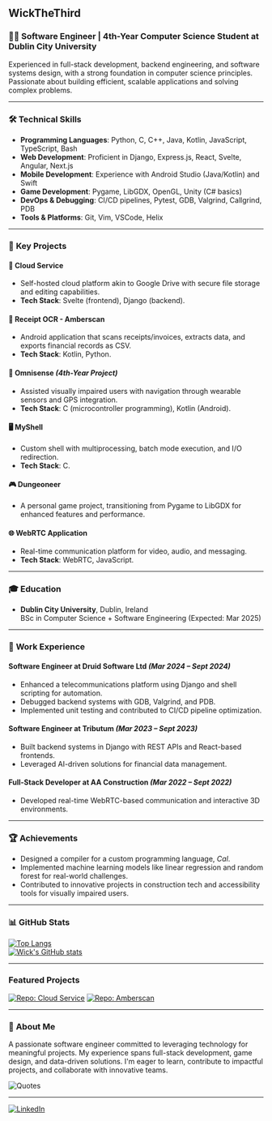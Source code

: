 ## WickTheThird

### 👨‍💻 Software Engineer | 4th-Year Computer Science Student at Dublin City University  
Experienced in full-stack development, backend engineering, and software systems design, with a strong foundation in computer science principles. Passionate about building efficient, scalable applications and solving complex problems.

---

### 🛠️ **Technical Skills**
- **Programming Languages**: Python, C, C++, Java, Kotlin, JavaScript, TypeScript, Bash
- **Web Development**: Proficient in Django, Express.js, React, Svelte, Angular, Next.js
- **Mobile Development**: Experience with Android Studio (Java/Kotlin) and Swift
- **Game Development**: Pygame, LibGDX, OpenGL, Unity (C# basics)
- **DevOps & Debugging**: CI/CD pipelines, Pytest, GDB, Valgrind, Callgrind, PDB
- **Tools & Platforms**: Git, Vim, VSCode, Helix

---

### 🌟 **Key Projects**
#### 🔐 **Cloud Service**
- Self-hosted cloud platform akin to Google Drive with secure file storage and editing capabilities.
- **Tech Stack**: Svelte (frontend), Django (backend).

#### 🧾 **Receipt OCR - Amberscan**
- Android application that scans receipts/invoices, extracts data, and exports financial records as CSV.
- **Tech Stack**: Kotlin, Python.

#### 🦺 **Omnisense** *(4th-Year Project)*
- Assisted visually impaired users with navigation through wearable sensors and GPS integration.
- **Tech Stack**: C (microcontroller programming), Kotlin (Android).

#### 🖥️ **MyShell**
- Custom shell with multiprocessing, batch mode execution, and I/O redirection.
- **Tech Stack**: C.

#### 🎮 **Dungeoneer**
- A personal game project, transitioning from Pygame to LibGDX for enhanced features and performance.

#### 🌐 **WebRTC Application**
- Real-time communication platform for video, audio, and messaging.
- **Tech Stack**: WebRTC, JavaScript.

---

### 🎓 **Education**
- **Dublin City University**, Dublin, Ireland  
  BSc in Computer Science + Software Engineering (Expected: Mar 2025)

---

### 💼 **Work Experience**
#### **Software Engineer** at Druid Software Ltd *(Mar 2024 – Sept 2024)*
- Enhanced a telecommunications platform using Django and shell scripting for automation.
- Debugged backend systems with GDB, Valgrind, and PDB.
- Implemented unit testing and contributed to CI/CD pipeline optimization.

#### **Software Engineer** at Tributum *(Mar 2023 – Sept 2023)*
- Built backend systems in Django with REST APIs and React-based frontends.
- Leveraged AI-driven solutions for financial data management.

#### **Full-Stack Developer** at AA Construction *(Mar 2022 – Sept 2022)*
- Developed real-time WebRTC-based communication and interactive 3D environments.

---

### 🏆 **Achievements**
- Designed a compiler for a custom programming language, *Cal*.
- Implemented machine learning models like linear regression and random forest for real-world challenges.
- Contributed to innovative projects in construction tech and accessibility tools for visually impaired users.

---

### 📊 **GitHub Stats**
[![Top Langs](https://github-readme-stats.vercel.app/api/top-langs/?username=WickTheThird&show_icons=true&theme=radical)](https://github.com/anuraghazra/github-readme-stats)  
[![Wick's GitHub stats](https://github-readme-stats.vercel.app/api?username=WickTheThird&show_icons=true&theme=radical)](https://github.com/anuraghazra/github-readme-stats)

---

### **Featured Projects**

[![Repo: Cloud Service](https://github-readme-stats.vercel.app/api/pin/?username=WickTheThird&repo=CAL-Compiler&theme=radical)](https://github.com/WickTheThird/CAL-Compiler)
[![Repo: Amberscan](https://github-readme-stats.vercel.app/api/pin/?username=WickTheThird&repo=amberscan&theme=radical)](https://github.com/WickTheThird/amberscan)

---

### 🌱 **About Me**
A passionate software engineer committed to leveraging technology for meaningful projects. My experience spans full-stack development, game design, and data-driven solutions. I'm eager to learn, contribute to impactful projects, and collaborate with innovative teams.

![Quotes](https://quotes-github-readme.vercel.app/api?type=horizontal&theme=radical)

---

[![LinkedIn](https://img.shields.io/badge/LinkedIn-0A66C2?style=for-the-badge&logo=linkedin&logoColor=white)](https://www.linkedin.com/in/filip-bumbu-410741262/)
